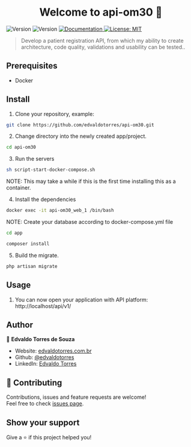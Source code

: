<h1 align="center">Welcome to api-om30 👋</h1>
<p>
  <img alt="Version" src="https://img.shields.io/badge/php-8.0-blue.svg?cacheSeconds=2592000" />
  <img alt="Version" src="https://img.shields.io/badge/laravel-9.0-red.svg?cacheSeconds=2592000" />
  <a href="https://documenter.getpostman.com/view/13040502/UzBjrney#c3212110-5be6-45bd-b000-95c6538746ca" target="_blank">
    <img alt="Documentation" src="https://img.shields.io/badge/documentation-yes-brightgreen.svg" />
  </a>
  <a href="#" target="_blank">
    <img alt="License: MIT" src="https://img.shields.io/badge/License-MIT-yellow.svg" />
  </a>
</p>

> Develop a patient registration API, from which my ability to create architecture, code quality, validations and usability can be tested..

## Prerequisites

* Docker

## Install

1. Clone your repository, example:

```sh
git clone https://github.com/edvaldotorres/api-om30.git
```
2. Change directory into the newly created app/project.

```sh
cd api-om30
```
3. Run the servers

```sh
sh script-start-docker-compose.sh
```
NOTE: This may take a while if this is the first time installing this as a container.

4. Install the dependencies

```sh
docker exec -it api-om30_web_1 /bin/bash
```

NOTE: Create your database according to docker-compose.yml file

```sh
cd app
```

```sh
composer install
```

5. Build the migrate.

```sh
php artisan migrate
```
## Usage

1. You can now open your application with API platform: http://localhost/api/v1/

## Author

👤 **Edvaldo Torres de Souza**

* Website: [edvaldotorres.com.br](https://edvaldotorres.com.br/)
* Github: [@edvaldotorres](https://github.com/edvaldotorres)
* LinkedIn: [Edvaldo Torres](https://www.linkedin.com/in/edvaldo-torres-189894150/)

## 🤝 Contributing

Contributions, issues and feature requests are welcome!<br />Feel free to check [issues page](https://github.com/edvaldotorres/api-om30/issues). 

## Show your support

Give a ⭐️ if this project helped you!
